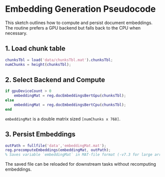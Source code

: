 # Embedding Generation Pseudocode

This sketch outlines how to compute and persist document embeddings. The routine prefers a GPU backend but falls back to the CPU when necessary.

## 1. Load chunk table
```matlab
chunksTbl = load('data/chunksTbl.mat').chunksTbl;
numChunks = height(chunksTbl);
```

## 2. Select Backend and Compute
```matlab
if gpuDeviceCount > 0
    embeddingMat = reg.docEmbeddingsBertGpu(chunksTbl);
else
    embeddingMat = reg.docEmbeddingsBertCpu(chunksTbl);
end
```
`embeddingMat` is a double matrix sized `[numChunks x 768]`.

## 3. Persist Embeddings
```matlab
outPath = fullfile('data','embeddingMat.mat');
reg.precomputeEmbeddings(embeddingMat, outPath);
% Saves variable `embeddingMat` in MAT-file format (-v7.3 for large arrays)
```

The saved file can be reloaded for downstream tasks without recomputing embeddings.

